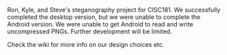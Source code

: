 Ron, Kyle, and Steve's steganography project for CISC181.  We successfully completed the desktop version, but we were unable to complete the Android version.  We were unable to get Android to read and write uncompressed PNGs.  Further development will be limited.

Check the wiki for more info on our design choices etc.